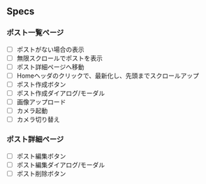 ## Specs

### ポスト一覧ページ

-   [ ] ポストがない場合の表示
-   [ ] 無限スクロールでポストを表示
-   [ ] ポスト詳細ページへ移動
-   [ ] Homeヘッダのクリックで、最新化し、先頭までスクロールアップ
-   [ ] ポスト作成ボタン
-   [ ] ポスト作成ダイアログ/モーダル
-   [ ] 画像アップロード
-   [ ] カメラ起動
-   [ ] カメラ切り替え

### ポスト詳細ページ

-   [ ] ポスト編集ボタン
-   [ ] ポスト編集ダイアログ/モーダル
-   [ ] ポスト削除ボタン
